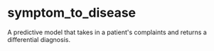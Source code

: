 # symptom_to_disease
A predictive model that takes in a patient's complaints and returns a differential diagnosis. 
